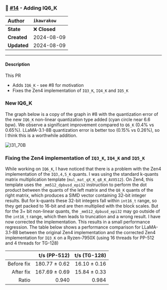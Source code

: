 ### 🔀 [#14](https://github.com/ikawrakow/ik_llama.cpp/pull/14) - Adding IQ6_K

| **Author** | `ikawrakow` |
| :--- | :--- |
| **State** | ❌ **Closed** |
| **Created** | 2024-08-09 |
| **Updated** | 2024-08-09 |

---

#### Description

This PR

* Adds `IQ6_K` - see #8 for motivation
* Fixes the Zen4 implementation of `IQ3_K`, `IQ4_K` and `IQ5_K`

### New IQ6_K

The graph below is a copy of the graph in #8 with the quantization error of the new `IQ6_K` non-linear quantization type added (cyan circle near 6.6 bpw).  We observe a significant improvement compared to `Q6_K` (0.4% vs 0.65%). LLaMA-3.1-8B quantization error is better too (0.15% vs 0.26%), so I think this is a worthwhile addition.

![l31_70B](https://github.com/user-attachments/assets/e8b4447c-cbf3-4bb8-9185-793f06510e3f)

### Fixing the Zen4 implementation of `IQ3_K`, `IQ4_K` and `IQ5_K`

While working on `IQ6_K`, I have noticed that there is a problem with the Zen4 implementation of the `IQ3,4,5_K` quants. I was using the standard k-quants matrix multiplication template (`mul_mat_qX_K_q8_K_AVX512`). On Zen4, this template uses the `_mm512_dpbusd_epi32` instruction to perform the dot product between the quants of the left matrix and the `Q8_K` quants of the right matrix, which produces a SIMD vector containing 32-bit integer results. But for k-quants these 32-bit integers fall within `int16_t` range, so they get packed to 16-bit and are then multiplied with the block scales. But for the 3+ bit non-linear quants, the `_mm512_dpbusd_epi32` may go outside of the `int16_t` range, which then leads to truncation and a wrong result. I have now corrected the implementation. This results in a small performance regression. The table below shows a performance comparison for LLaMA-3.1-8B between the original Zen4 implementation and the corrected Zen4 implementation for `IQ3_K` on a Ryzen-7950X  (using 16 threads for PP-512 and 4 threads for TG-128)

|   | t/s (PP-512) | t/s (TG-128) |
| ---: | ----: | ----: |
| Before fix | 180.77 ± 0.62 | 16.10 ± 0.16 |
| After fix  | 167.69 ± 0.69 | 15.84 ± 0.33 |
| Ratio      | 0.940 | 0.984 |